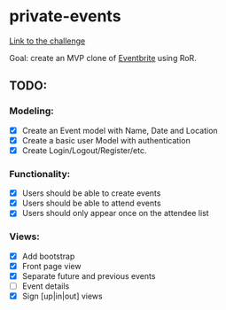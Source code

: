 # private-events
[Link to the challenge](https://www.theodinproject.com/paths/full-stack-ruby-on-rails/courses/ruby-on-rails/lessons/private-events)

Goal: create an MVP clone of [Eventbrite](http://www.eventbrite.com/) using RoR.

## TODO:

### Modeling:
- [x] Create an Event model with Name, Date and Location
- [x] Create a basic user Model with authentication
- [x] Create Login/Logout/Register/etc.
### Functionality:

- [x] Users should be able to create events
- [x] Users should be able to attend events
- [x] Users should only appear once on the attendee list
### Views:

- [x] Add bootstrap
- [x] Front page view
- [x] Separate future and previous events
- [ ] Event details
- [x] Sign [up|in|out] views

